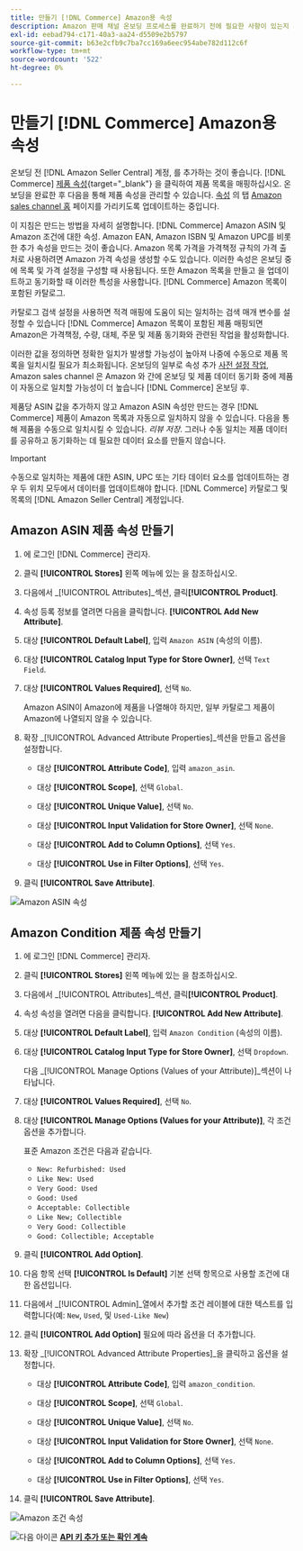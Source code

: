 ```yaml
---
title: 만들기 [!DNL Commerce] Amazon용 속성
description: Amazon 판매 채널 온보딩 프로세스를 완료하기 전에 필요한 사항이 있는지 확인하십시오 [!UICONTROL Commerce] 제품 특성입니다.
exl-id: eebad794-c171-40a3-aa24-d5509e2b5797
source-git-commit: b63e2cfb9c7ba7cc169a6eec954abe782d112c6f
workflow-type: tm+mt
source-wordcount: '522'
ht-degree: 0%

---
```


# 만들기 [!DNL Commerce] Amazon용 속성

온보딩 전 [!DNL Amazon Seller Central] 계정, 를 추가하는 것이 좋습니다. [!DNL Commerce] [제품 속성](https://docs.magento.com/user-guide/stores/attributes-product.html){target="_blank"} 을 클릭하여 제품 목록을 매핑하십시오. 온보딩을 완료한 후 다음을 통해 제품 속성을 관리할 수 있습니다. [속성](./managing-attributes.md) 의 탭 [Amazon sales channel 홈](./amazon-sales-channel-home.md) 페이지를 가리키도록 업데이트하는 중입니다.

이 지침은 만드는 방법을 자세히 설명합니다. [!DNL Commerce] Amazon ASIN 및 Amazon 조건에 대한 속성. Amazon EAN, Amazon ISBN 및 Amazon UPC를 비롯한 추가 속성을 만드는 것이 좋습니다. Amazon 목록 가격을 가격책정 규칙의 가격 출처로 사용하려면 Amazon 가격 속성을 생성할 수도 있습니다. 이러한 속성은 온보딩 중에 목록 및 가격 설정을 구성할 때 사용됩니다. 또한 Amazon 목록을 만들고 을 업데이트하고 동기화할 때 이러한 특성을 사용합니다. [!DNL Commerce] Amazon 목록이 포함된 카탈로그.

카탈로그 검색 설정을 사용하면 적격 매핑에 도움이 되는 일치하는 검색 매개 변수를 설정할 수 있습니다 [!DNL Commerce] Amazon 목록이 포함된 제품 매핑되면 Amazon은 가격책정, 수량, 대체, 주문 및 제품 동기화와 관련된 작업을 활성화합니다.

이러한 값을 정의하면 정확한 일치가 발생할 가능성이 높아져 나중에 수동으로 제품 목록을 일치시킬 필요가 최소화됩니다. 온보딩의 일부로 속성 추가 [사전 설정 작업](./amazon-pre-setup-tasks.md), Amazon sales channel 은 Amazon 와 간에 온보딩 및 제품 데이터 동기화 중에 제품이 자동으로 일치할 가능성이 더 높습니다 [!DNL Commerce] 온보딩 후.

제품당 ASIN 값을 추가하지 않고 Amazon ASIN 속성만 만드는 경우 [!DNL Commerce] 제품이 Amazon 목록과 자동으로 일치하지 않을 수 있습니다. 다음을 통해 제품을 수동으로 일치시킬 수 있습니다. _리뷰 저장_. 그러나 수동 일치는 제품 데이터를 공유하고 동기화하는 데 필요한 데이터 요소를 만들지 않습니다.

>[!IMPORTANT]
>
>수동으로 일치하는 제품에 대한 ASIN, UPC 또는 기타 데이터 요소를 업데이트하는 경우 두 위치 모두에서 데이터를 업데이트해야 합니다. [!DNL Commerce] 카탈로그 및 목록의 [!DNL Amazon Seller Central] 계정입니다.

## Amazon ASIN 제품 속성 만들기

1. 에 로그인 [!DNL Commerce] 관리자.

1. 클릭 **[!UICONTROL Stores]** 왼쪽 메뉴에 있는 을 참조하십시오.

1. 다음에서 _[!UICONTROL Attributes]_섹션, 클릭&#x200B;**[!UICONTROL Product]**.

1. 속성 등록 정보를 열려면 다음을 클릭합니다. **[!UICONTROL Add New Attribute]**.

1. 대상 **[!UICONTROL Default Label]**, 입력 `Amazon ASIN` (속성의 이름).

1. 대상 **[!UICONTROL Catalog Input Type for Store Owner]**, 선택 `Text Field`.

1. 대상 **[!UICONTROL Values Required]**, 선택 `No`.

   Amazon ASIN이 Amazon에 제품을 나열해야 하지만, 일부 카탈로그 제품이 Amazon에 나열되지 않을 수 있습니다.

1. 확장 _[!UICONTROL Advanced Attribute Properties]_섹션을 만들고 옵션을 설정합니다.

   - 대상 **[!UICONTROL Attribute Code]**, 입력 `amazon_asin`.

   - 대상 **[!UICONTROL Scope]**, 선택 `Global`.

   - 대상 **[!UICONTROL Unique Value]**, 선택 `No`.

   - 대상 **[!UICONTROL Input Validation for Store Owner]**, 선택 `None`.

   - 대상 **[!UICONTROL Add to Column Options]**, 선택 `Yes`.

   - 대상 **[!UICONTROL Use in Filter Options]**, 선택 `Yes`.

1. 클릭 **[!UICONTROL Save Attribute]**.

![Amazon ASIN 속성](assets/creating-asin-attribute.png)

## Amazon Condition 제품 속성 만들기

1. 에 로그인 [!DNL Commerce] 관리자.

1. 클릭 **[!UICONTROL Stores]** 왼쪽 메뉴에 있는 을 참조하십시오.

1. 다음에서 _[!UICONTROL Attributes]_섹션, 클릭&#x200B;**[!UICONTROL Product]**.

1. 속성 속성을 열려면 다음을 클릭합니다. **[!UICONTROL Add New Attribute]**.

1. 대상 **[!UICONTROL Default Label]**, 입력 `Amazon Condition` (속성의 이름).

1. 대상 **[!UICONTROL Catalog Input Type for Store Owner]**, 선택 `Dropdown`.

   다음 _[!UICONTROL Manage Options (Values of your Attribute)]_섹션이 나타납니다.

1. 대상 **[!UICONTROL Values Required]**, 선택 `No`.

1. 대상 **[!UICONTROL Manage Options (Values for your Attribute)]**, 각 조건 옵션을 추가합니다.

   표준 Amazon 조건은 다음과 같습니다.

   - `New: Refurbished: Used`
   - `Like New: Used`
   - `Very Good: Used`
   - `Good: Used`
   - `Acceptable: Collectible`
   - `Like New; Collectible`
   - `Very Good: Collectible`
   - `Good: Collectible; Acceptable`

1. 클릭 **[!UICONTROL Add Option]**.

1. 다음 항목 선택 **[!UICONTROL Is Default]** 기본 선택 항목으로 사용할 조건에 대한 옵션입니다.

1. 다음에서 _[!UICONTROL Admin]_열에서 추가할 조건 레이블에 대한 텍스트를 입력합니다(예: `New`, `Used`, 및 `Used-Like New`)

1. 클릭 **[!UICONTROL Add Option]** 필요에 따라 옵션을 더 추가합니다.

1. 확장 _[!UICONTROL Advanced Attribute Properties]_을 클릭하고 옵션을 설정합니다.

   - 대상 **[!UICONTROL Attribute Code]**, 입력 `amazon_condition`.

   - 대상 **[!UICONTROL Scope]**, 선택 `Global`.

   - 대상 **[!UICONTROL Unique Value]**, 선택 `No`.

   - 대상 **[!UICONTROL Input Validation for Store Owner]**, 선택 `None`.

   - 대상 **[!UICONTROL Add to Column Options]**, 선택 `Yes`.

   - 대상 **[!UICONTROL Use in Filter Options]**, 선택 `Yes`.

1. 클릭 **[!UICONTROL Save Attribute]**.

![Amazon 조건 속성](assets/creating-amazon-condition-attribute.png)

![다음 아이콘](assets/btn-next.png) [**API 키 추가 또는 확인 계속**](./amazon-verify-api-key.md)
